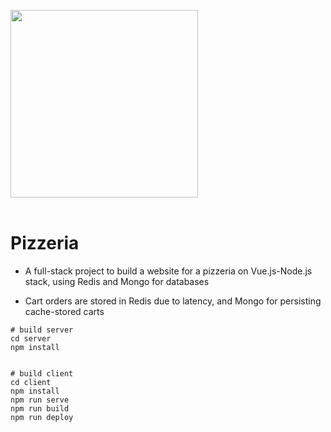 
<img src="https://i.ibb.co/jWBjpWf/pizza.jpg" height="300"/><br><br>


# Pizzeria

* A full-stack project to build a website for a pizzeria on Vue.js-Node.js stack, using Redis and Mongo for databases

* Cart orders are stored in Redis due to latency, and Mongo for persisting cache-stored carts

```
# build server
cd server
npm install


# build client
cd client
npm install
npm run serve
npm run build
npm run deploy
```